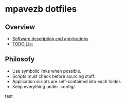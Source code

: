 # mpavezb dotfiles

## Overview

- [Software description and applications](SOFTWARE.md)
- [TODO List](TODO.md)

## Philosofy

- Use symbolic links when possible.
- Scripts must check before sourcing stuff.
- Application scripts are self-contained into each folder. 
- Keep everything under .config/<app-name>.

test
